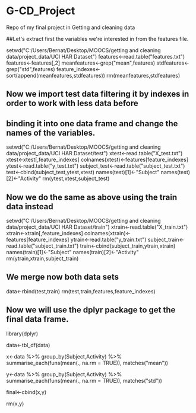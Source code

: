 # G-CD_Project
Repo of my final project in Getting and cleaning data 

##Let's extract first the variables we're interested in from the features file.

setwd("C:/Users/Bernat/Desktop/MOOCS/getting and cleaning data/project_data/UCI HAR Dataset")
features<-read.table("features.txt")
features<-features[,2]
meanfeatures<-grep("mean",features)
stdfeatures<-grep("std",features)
feature_indexes<-sort(append(meanfeatures,stdfeatures))
rm(meanfeatures,stdfeatures)

## Now we import test data filtering it by indexes in order to work with less data before
## binding it into one data frame and change the names of the variables. 

setwd("C:/Users/Bernat/Desktop/MOOCS/getting and cleaning data/project_data/UCI HAR Dataset/test")
xtest<-read.table("X_test.txt")
xtest<-xtest[,feature_indexes]
colnames(xtest)<-features[feature_indexes]
ytest<-read.table("y_test.txt")
subject_test<-read.table("subject_test.txt")
test<-cbind(subject_test,ytest,xtest)
names(test)[1]<-"Subject"
names(test)[2]<-"Activity"
rm(ytest,xtest,subject_test)

## Now we do the same as above using the train data instead

setwd("C:/Users/Bernat/Desktop/MOOCS/getting and cleaning data/project_data/UCI HAR Dataset/train")
xtrain<-read.table("X_train.txt")
xtrain<-xtrain[,feature_indexes]
colnames(xtrain)<-features[feature_indexes]
ytrain<-read.table("y_train.txt")
subject_train<-read.table("subject_train.txt")
train<-cbind(subject_train,ytrain,xtrain)
names(train)[1]<-"Subject"
names(train)[2]<-"Activity"
rm(ytrain,xtrain,subject_train)

## We merge now both data sets 
data<-rbind(test,train)
rm(test,train,features,feature_indexes)

## Now we will use the dplyr package to get the final data frame. 

library(dplyr)

data<-tbl_df(data)

x<-data %>% 
      group_by(Subject,Activity) %>% 
            summarise_each(funs(mean(., na.rm = TRUE)), matches("mean"))

y<-data %>% 
      group_by(Subject,Activity) %>% 
            summarise_each(funs(mean(., na.rm = TRUE)), matches("std"))

final<-cbind(x,y)

rm(x,y)

